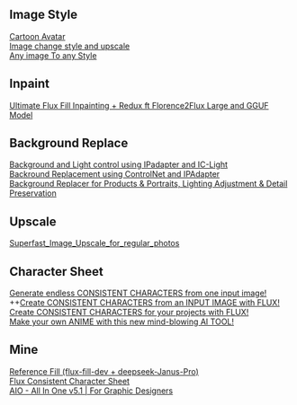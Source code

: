 ## Image Style

[Cartoon Avatar](https://openart.ai/workflows/woodpecker_upright_84/cartoon-avatar/w4ZWW3dQGp6bqFUmruOD)<br>
[Image change style and upscale](https://openart.ai/workflows/xideaa/image-change-style-and-upscale/lMhT7DfMwlCKGWEkK4Ro)<br>
[Any image To any Style](https://openart.ai/workflows/amadeusxr/any-image-to-any-style/wPQZ6HnxUVjaulo5TymY)<br>

## Inpaint

[Ultimate Flux Fill Inpainting + Redux ft Florence2Flux Large and GGUF Model](https://openart.ai/workflows/aimotion_studio/ultimate-flux-fill-inpainting-redux-ft-florence2flux-large-and-gguf-model/Koo1LQtLkliGhBqji18u)<br>

## Background Replace
[Background and Light control using IPadapter and IC-Light](https://openart.ai/workflows/dAOHs9oyTMSb9TSyczUB)<br>
[Backround Replacement using ControlNet and IPAdapter](https://openart.ai/workflows/jaguar_pesky_18/backround-replacement-using-controlnet-and-ipadapter/Uqr9AZlov1uPeCuRjgp4)<br>
[Background Replacer for Products & Portraits, Lighting Adjustment & Detail Preservation](https://openart.ai/workflows/myaiforce/UdbHePrLFEP9WzdrmmFj)<br>

## Upscale

[Superfast_Image_Upscale_for_regular_photos](https://openart.ai/workflows/turkey_reasonable_72/superfast_image_upscale_for_regular_photos/9Gov4jl2k42MM6798iLx)<br>

## Character Sheet
[Generate endless CONSISTENT CHARACTERS from one input image!](https://www.youtube.com/watch?v=grtmiWbmvv0)<br>
++[Create CONSISTENT CHARACTERS from an INPUT IMAGE with FLUX!](https://www.youtube.com/watch?v=Uls_jXy9RuU)<br>
[Create CONSISTENT CHARACTERS for your projects with FLUX!](https://www.youtube.com/watch?v=MbQv8zoNEfY)<br>
[Make your own ANIME with this new mind-blowing AI TOOL!](https://www.youtube.com/watch?v=mEn3CYU7s_A)<br>

## Mine
[Reference Fill (flux-fill-dev + deepseek-Janus-Pro)](https://openart.ai/workflows/nouvo_ai/reference-fill-flux-fill-dev-deepseek-janus-pro/g7t03mYq6NKowj6c20QF)<br>
[Flux Consistent Character Sheet](https://openart.ai/workflows/reverentelusarca/flux-consistent-character-sheet/oSEKBwDLvkt9rHMfdU1b)<br>
[AIO - All In One v5.1 | For Graphic Designers](https://openart.ai/workflows/foxyflame/aio---all-in-one-v51-for-graphic-designers/MWgIyub4WBLSTJemSoFB)<br>
